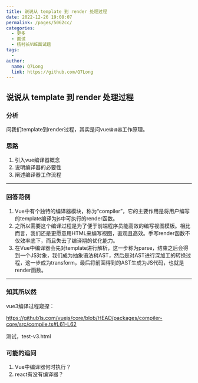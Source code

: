 ```yaml
---
title: 说说从 template 到 render 处理过程
date: 2022-12-26 19:08:07
permalink: /pages/5062cc/
categories:
  - 更多
  - 面试
  - 杨村长VUE面试题
tags:
  - 
author: 
  name: Q7Long
  link: https://github.com/Q7Long
---
```

## 说说从 template 到 render 处理过程

### 分析

问我们template到render过程，其实是问vue`编译器`工作原理。



### 思路

1. 引入vue编译器概念
2. 说明编译器的必要性
3. 阐述编译器工作流程

---

### 回答范例

1. Vue中有个独特的编译器模块，称为“compiler”，它的主要作用是将用户编写的template编译为js中可执行的render函数。
2. 之所以需要这个编译过程是为了便于前端程序员能高效的编写视图模板。相比而言，我们还是更愿意用HTML来编写视图，直观且高效。手写render函数不仅效率底下，而且失去了编译期的优化能力。
3. 在Vue中编译器会先对template进行解析，这一步称为parse，结束之后会得到一个JS对象，我们成为抽象语法树AST，然后是对AST进行深加工的转换过程，这一步成为transform，最后将前面得到的AST生成为JS代码，也就是render函数。

---

### 知其所以然

vue3编译过程窥探：

https://github1s.com/vuejs/core/blob/HEAD/packages/compiler-core/src/compile.ts#L61-L62



测试，test-v3.html



### 可能的追问

1. Vue中编译器何时执行？
2. react有没有编译器？

